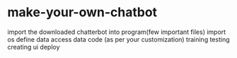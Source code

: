 # make-your-own-chatbot
import the downloaded chatterbot into program(few important files)
import os
define data
access data
code (as per your customization)
training
testing
creating ui
deploy



